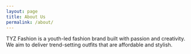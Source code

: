 ```yaml
---
layout: page
title: About Us
permalink: /about/
---
```


TYZ Fashion is a youth-led fashion brand built with passion and creativity.  
We aim to deliver trend-setting outfits that are affordable and stylish.
